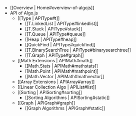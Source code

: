 <!--	* [[Readme of Algo.js|Home]]
		* [[File | Home#file-structure]]
		* [[Filename | Home#initial-filename-and-its-meaning]]
		* [[Namespace | Home#filename-and-so-called-namespace]]
		* [[private and Public | Home#private-and-public-member]]
		* [[Instance and Static | Home#instance-and-static]]
		* [[var name | Home#variable-name]]
		* [[varStyle | Home#lower-and-upper]]
		* [[Error | Home#error-message]]
		* [[Unit Test | Home#unit-test]]
		* [[Code Coverage | Home#code-coverage]]
		* [[References | Home#references]] 
-->
* [[Overview | Home#overview-of-algojs]]
* API of Algo.js
  * [[Type | APIType#t]]
    * [[T.LinkedList | APIType#linkedlist]]
    * [[T.Stack | APIType#stack]]
    * [[T.Queue | APIType#queue]]
    * [[Heap | APIType#heap]]
    * [[QuickFind | APIType#quickfind]]
    * [[T.BinarySearchTree | APIType#binarysearchtree]]
    * [[T.Graph | APIType#graph]]
  * [[Math Extensions | APIMath#math]]
    * [[Math.Stats | APIMath#mathstats]]
    * [[Math.Point | APIMath#mathpoint]]
    * [[Math.Vector | APIMath#mathvector]]
  * [[Array Extensions | APIArray#array]]
  * [[Linear Collection Algo | APIList#list]]
  * [[Sorting | APISorting#sorting]]
    * [[Sorting Algorithms | APISorting#static]]
  * [[Graph | APIGraph#graph]]
    * [[Graph Algorithms | APIGraph#static]]
